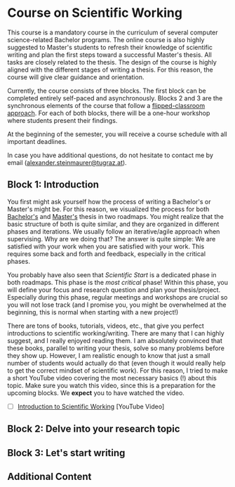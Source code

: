 # Course on Scientific Working

This course is a mandatory course in the curriculum of several computer science-related Bachelor programs. The online course is also highly suggested to Master's students to refresh their knowledge of scientific writing and plan the first steps toward a successful Master's thesis. All tasks are closely related to the thesis. The design of the course is highly aligned with the different stages of writing a thesis. For this reason, the course will give clear guidance and orientation. 

Currently, the course consists of three blocks. The first block can be completed entirely self-paced and asynchronously. Blocks 2 and 3 are the synchronous elements of the course that follow a [flipped-classroom approach](https://bokcenter.harvard.edu/flipped-classrooms). For each of both blocks, there will be a one-hour workshop where students present their findings.

At the beginning of the semester, you will receive a course schedule with all important deadlines. 

In case you have additional questions, do not hesitate to contact me by email (alexander.steinmaurer@tugraz.at).

## Block 1: Introduction

You first might ask yourself how the process of writing a Bachelor's or Master's might be. For this reason, we visualized the process for both [Bachelor's](https://codislabgraz.org/resources/CoDiS-Bakk-theses.pdf) and [Master's](https://codislabgraz.org/resources/CoDiS-MA-theses.pdf) thesis in two roadmaps. You might realize that the basic structure of both is quite similar, and they are organized in different phases and iterations. We usually follow an iterative/agile approach when supervising. Why are we doing that? The answer is quite simple: We are satisfied with your work when you are satisfied with your work. This requires some back and forth and feedback, especially in the critical phases. 

You probably have also seen that *Scientific Start* is a dedicated phase in both roadmaps. This phase is the _most critical_ phase! Within this phase, you will define your focus and research question and plan your thesis/project. Especially during this phase, regular meetings and workshops are crucial so you will not lose track (and I promise you, you might be overwhelmed at the beginning, this is normal when starting with a new project!)

There are tons of books, tutorials, videos, etc., that give you perfect introductions to scientific working/writing. There are many that I can highly suggest, and I really enjoyed reading them. I am absolutely convinced that these books, parallel to writing your thesis, solve so many problems before they show up. However, I am realistic enough to know that just a small number of students would actually do that (even though it would really help to get the correct mindset of scientific work). For this reason, I tried to make a short YouTube video covering the most necessary basics (!) about this topic. Make sure you watch this video, since this is a preparation for the upcoming blocks. We **expect** you to have watched the video.

- [ ] [Introduction to Scientific Working](https://www.youtube.com/watch?v=NIbp18fU5Ww) \[YouTube Video\]



## Block 2: Delve into your research topic

## Block 3: Let's start writing

## Additional Content

